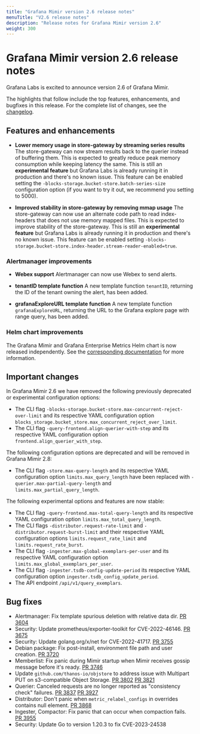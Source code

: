 ```yaml
---
title: "Grafana Mimir version 2.6 release notes"
menuTitle: "V2.6 release notes"
description: "Release notes for Grafana Mimir version 2.6"
weight: 300
---
```


# Grafana Mimir version 2.6 release notes

Grafana Labs is excited to announce version 2.6 of Grafana Mimir.

The highlights that follow include the top features, enhancements, and bugfixes in this release. For the complete list of changes, see the [changelog](https://github.com/grafana/mimir/blob/main/CHANGELOG.md).

## Features and enhancements

- **Lower memory usage in store-gateway by streaming series results**
  The store-gateway can now stream results back to the querier instead of buffering them. This is expected to greatly reduce peak memory consumption while keeping latency the same. This is still an **experimental feature** but Grafana Labs is already running it in production and there's no known issue. This feature can be enabled setting the `-blocks-storage.bucket-store.batch-series-size` configuration option (if you want to try it out, we recommend you setting to 5000).

- **Improved stability in store-gateway by removing mmap usage**
  The store-gateway can now use an alternate code path to read index-headers that does not use memory mapped files. This is expected to improve stability of the store-gateway. This is still an **experimental feature** but Grafana Labs is already running it in production and there's no known issue. This feature can be enabled setting `-blocks-storage.bucket-store.index-header.stream-reader-enabled=true`.

### Alertmanager improvements

- **Webex support** Alertmanager can now use Webex to send alerts.

- **tenantID template function** A new template function `tenantID`, returning the ID of the tenant owning the alert, has been added.

- **grafanaExploreURL template function** A new template function `grafanaExploreURL`, returning the URL to the Grafana explore page with range query, has been added.

### Helm chart improvements

The Grafana Mimir and Grafana Enterprise Metrics Helm chart is now released independently. See the [corresponding documentation](/docs/helm-charts/mimir-distributed/latest/) for more information.

## Important changes

In Grafana Mimir 2.6 we have removed the following previously deprecated or experimental configuration options:

- The CLI flag `-blocks-storage.bucket-store.max-concurrent-reject-over-limit` and its respective YAML configuration option `blocks_storage.bucket_store.max_concurrent_reject_over_limit`.
- The CLI flag `-query-frontend.align-querier-with-step` and its respective YAML configuration option `frontend.align_querier_with_step`.

The following configuration options are deprecated and will be removed in Grafana Mimir 2.8:

- The CLI flag `-store.max-query-length` and its respective YAML configuration option `limits.max_query_length` have been replaced with `-querier.max-partial-query-length` and `limits.max_partial_query_length`.

The following experimental options and features are now stable:

- The CLI flag `-query-frontend.max-total-query-length` and its respective YAML configuration option `limits.max_total_query_length`.
- The CLI flags `-distributor.request-rate-limit` and `-distributor.request-burst-limit` and their respective YAML configuration options `limits.request_rate_limit` and `limits.request_rate_burst`.
- The CLI flag `-ingester.max-global-exemplars-per-user` and its respective YAML configuration option `limits.max_global_exemplars_per_user`.
- The CLI flag `-ingester.tsdb-config-update-period` its respective YAML configuration option `ingester.tsdb_config_update_period`.
- The API endpoint `/api/v1/query_exemplars`.

## Bug fixes

- Alertmanager: Fix template spurious deletion with relative data dir. [PR 3604](https://github.com/grafana/mimir/pull/3604)
- Security: Update prometheus/exporter-toolkit for CVE-2022-46146. [PR 3675](https://github.com/grafana/mimir/pull/3675)
- Security: Update golang.org/x/net for CVE-2022-41717. [PR 3755](https://github.com/grafana/mimir/pull/3755)
- Debian package: Fix post-install, environment file path and user creation. [PR 3720](https://github.com/grafana/mimir/pull/3720)
- Memberlist: Fix panic during Mimir startup when Mimir receives gossip message before it's ready. [PR 3746](https://github.com/grafana/mimir/pull/3746)
- Update `github.com/thanos-io/objstore` to address issue with Multipart PUT on s3-compatible Object Storage. [PR 3802](https://github.com/grafana/mimir/pull/3802) [PR 3821](https://github.com/grafana/mimir/pull/3821)
- Querier: Canceled requests are no longer reported as "consistency check" failures. [PR 3837](https://github.com/grafana/mimir/pull/3837) [PR 3927](https://github.com/grafana/mimir/pull/3927)
- Distributor: Don't panic when `metric_relabel_configs` in overrides contains null element. [PR 3868](https://github.com/grafana/mimir/pull/3868)
- Ingester, Compactor: Fix panic that can occur when compaction fails. [PR 3955](https://github.com/grafana/mimir/pull/3955)
- Security: Update Go to version 1.20.3 to fix CVE-2023-24538
